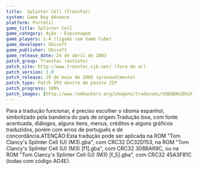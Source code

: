 ```yaml
---
title:  Splinter Cell (TransFac)
system: Game Boy Advance
platform: Portátil
game_title: Splinter Cell
game_category: Ação - Espionagem
game_players: 1-4 (ligado com Game Cube)
game_developer: Ubisoft
game_publisher: Ubisoft
game_release_date: 24 de abril de 2003
patch_group: TransFac (extinto)
patch_site: http://www.transfac.cjb.net/ (fora do ar)
patch_version: 1.0
patch_release: 29 de maio de 2005 (provavelmente)
patch_type: Patch IPS dentro de pacote ZIP
patch_progress: 100%
patch_images: [http://www.romhackers.org/imagens/traducoes/%5BGBA%5D%20Splinter%20Cell%20-%20TransFac%20-%201.png,http://www.romhackers.org/imagens/traducoes/%5BGBA%5D%20Splinter%20Cell%20-%20TransFac%20-%202.png,http://www.romhackers.org/imagens/traducoes/%5BGBA%5D%20Splinter%20Cell%20-%20TransFac%20-%203.png]
---
```

Para a tradução funcionar, é preciso escolher o idioma espanhol, simbolizado pela bandeira do país de origem.Tradução boa, com fonte acentuada, diálogos, alguns itens, menus, créditos e alguns gráficos traduzidos, porém com erros de português e de concordância.ATENÇÃO:Esta tradução pode ser aplicada na ROM "Tom Clancy's Splinter Cell (U) (M3).gba", com CRC32 DC32D153, na ROM "Tom Clancy's Splinter Cell (U) (M3) [f1].gba", com CRC32 308BA69C, ou na ROM "Tom Clancy's Splinter Cell (U) (M3) [f_5].gba", com CRC32 45A3F81C (todas com código AO4E).